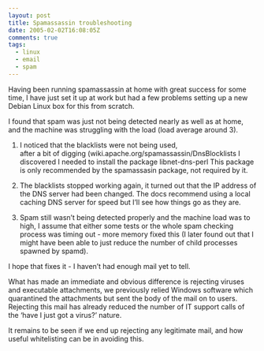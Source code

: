 ```yaml
---
layout: post
title: Spamassassin troubleshooting
date: 2005-02-02T16:08:05Z
comments: true
tags:
  - linux
  - email
  - spam
---
```


Having been running spamassassin at home with great success for some time, I have just set it up at work but had a few problems setting up a new Debian Linux box for this from scratch.

I found that spam was just not being detected nearly as well as at home, and the machine was struggling with the load (load average around 3).

1. I noticed that the blacklists were not being used,  
   after a bit of digging (wiki.apache.org/spamassassin/DnsBlocklists I discovered I needed to install the package libnet-dns-perl
   This package is only recommended by the spamassasin package, not required by it.

2. The blacklists stopped working again, it turned out that the IP address of the DNS server had been changed. The docs recommend using a local caching DNS server for speed but I’ll see how things go as they are.

3. Spam still wasn’t being detected properly and the machine load was to high, I assume that either some tests or the whole spam checking process was timing out - more memory fixed this (I later found out that I might have been able to just reduce the number of child processes spawned by spamd).

I hope that fixes it - I haven’t had enough mail yet to tell.

What has made an immediate and obvious difference is rejecting viruses and executable attachments, we previously relied Windows software which quarantined the attachments but sent the body of the mail on to users. Rejecting this mail has already reduced the number of IT support calls of the ‘have I just got a virus?’ nature.

It remains to be seen if we end up rejecting any legitimate mail, and how useful whitelisting can be in avoiding this.
